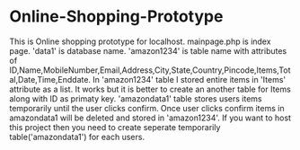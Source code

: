 # Online-Shopping-Prototype
This is Online shopping prototype for localhost.
mainpage.php is index page.
'data1' is database name.
'amazon1234' is table name with attributes of ID,Name,MobileNumber,Email,Address,City,State,Country,Pincode,Items,Total,Date,Time,Enddate.
In 'amazon1234' table I stored entire items in 'Items' attribute as a list. It works but it is better to create an another table for Items along with ID as primaty key. 
'amazondata1' table stores users items temporarily until the user clicks confirm. Once user clicks confirm items in amazondata1 will be deleted and stored in 'amazon1234'.
If you want to host this project then you need to create seperate temporarily table('amazondata1') for each users.
